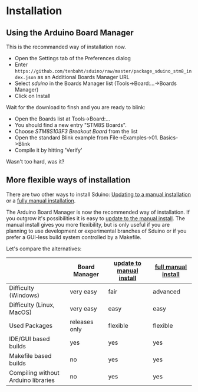# Installation


## Using the Arduino Board Manager

This is the recommanded way of installation now.

- Open the Settings tab of the Preferences dialog
- Enter
  `https://github.com/tenbaht/sduino/raw/master/package_sduino_stm8_index.json`
  as an Additional Boards Manager URL
- Select *sduino* in the Boards Manager list (Tools->Board:...->Boards Manager)
- Click on Install

Wait for the download to finsh and you are ready to blink:

- Open the Boards list at Tools->Board:...
- You should find a new entry "STM8S Boards".
- Choose *STM8S103F3 Breakout Board* from the list
- Open the standard Blink example from File->Examples->01. Basics->Blink
- Compile it by hitting 'Verify'

Wasn't too hard, was it?



## More flexible ways of installation

There are two other ways to install Sduino: [Updating to a manual
installation](update-to-manual) or a [fully manual
installation](manual-install).

The Arduino Board Manager is now the recommended way of installation. If you
outgrow it's possibilities it is easy to [update to the manual
install](update-to-manual). The manual install gives you more flexibility,
but is only useful if you are planning to use development or experimental
branches of Sduino or if you prefer a GUI-less build system controlled by a
Makefile.

Let's compare the alternatives:


|		| Board Manager	|[update to manual install](update-to-manual)|[full manual install](manual-install)
|----			|-----		|----		|------
|Difficulty (Windows)	|very easy	|fair		|advanced
|Difficulty (Linux, MacOS)|very easy	|easy		|easy
|Used Packages		|releases only	|flexible	|flexible
|IDE/GUI based builds|yes		|yes		|yes
|Makefile based builds|no		|yes		|yes
|Compiling without Arduino libraries|no	|yes		|yes

